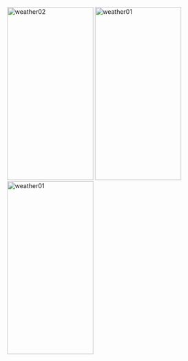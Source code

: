 <img src="https://github.com/user-attachments/assets/49dbc34d-bc4e-43d1-b202-0d361ec5d5c5" alt="weather02" width="200" height="400">
<img src="https://github.com/user-attachments/assets/96139bd1-034a-4b4d-8c87-12c196ca1439" alt="weather01" width="200" height="400">
<img src="https://github.com/user-attachments/assets/96139bd1-034a-4b4d-8c87-12c196ca1439" alt="weather01" width="200" height="400">

